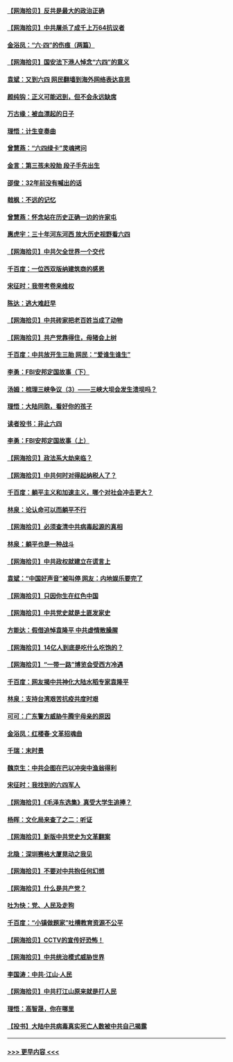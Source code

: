 #### [【网海拾贝】反共是最大的政治正确](../pages/nsc993/n13007051.md?t=06091052) 
#### [【网海拾贝】中共屠杀了成千上万64抗议者](../pages/nsc993/n13002713.md?t=06091052) 
#### [金浴凤：“六·四”的伤痕（两篇）](../pages/nsc993/n13001719.md?t=06091052) 
#### [【网海拾贝】国安法下港人悼念“六四”的意义](../pages/nsc993/n13001039.md?t=06091052) 
#### [袁斌：又到六四 网民翻墙到海外网络表达哀思](../pages/nsc993/n13000995.md?t=06091052) 
#### [颜纯钩：正义可能迟到，但不会永远缺席](../pages/nsc993/n13000920.md?t=06091052) 
#### [万古缘：被血漂起的日子](../pages/nsc993/n13000914.md?t=06091052) 
#### [理悟：计生变奏曲](../pages/nsc993/n13000414.md?t=06091052) 
#### [曾慧燕：“六四绿卡”灵魂拷问](../pages/nsc993/n13000277.md?t=06091052) 
#### [金言：第三孩未投胎 段子手先出生](../pages/nsc993/n13000215.md?t=06091052) 
#### [邵俊：32年前没有喊出的话](../pages/nsc993/n13000181.md?t=06091052) 
#### [戟枫：不远的记忆](../pages/nsc993/n13000121.md?t=06091052) 
#### [曾慧燕：怀念站在历史正确一边的许家屯](../pages/nsc993/n13000073.md?t=06091052) 
#### [惠虎宇：三十年河东河西 放大历史视野看六四](../pages/nsc993/n13000018.md?t=06091052) 
#### [【网海拾贝】中共欠全世界一个交代](../pages/nsc993/n12998706.md?t=06091052) 
#### [千百度：一位西双版纳建筑商的感恩](../pages/nsc993/n12998487.md?t=06091052) 
#### [宋征时：我带考卷来维权](../pages/nsc993/n12994088.md?t=06091052) 
#### [陈达：逃大难赶早](../pages/nsc993/n12993569.md?t=06091052) 
#### [【网海拾贝】中共砖家把老百姓当成了动物](../pages/nsc993/n12993483.md?t=06091052) 
#### [【网海拾贝】共产党靠得住，母猪会上树](../pages/nsc993/n12990730.md?t=06091052) 
#### [千百度：中共放开生三胎 网民：“爱谁生谁生”](../pages/nsc993/n12990644.md?t=06091052) 
#### [李勇：FBI安邦定国故事（下）](../pages/nsc993/n12987854.md?t=06091052) 
#### [汤姆：梳理三峡争议（3）——三峡大坝会发生溃坝吗？](../pages/nsc993/n12989806.md?t=06091052) 
#### [理悟：大陆同胞，看好你的孩子](../pages/nsc993/n12989778.md?t=06091052) 
#### [读者投书：非止六四](../pages/nsc993/n12989673.md?t=06091052) 
#### [李勇：FBI安邦定国故事（上）](../pages/nsc993/n12987749.md?t=06091052) 
#### [【网海拾贝】政法系大劫来临？](../pages/nsc993/n12987596.md?t=06091052) 
#### [【网海拾贝】中共何时对得起纳税人了？](../pages/nsc993/n12985578.md?t=06091052) 
#### [千百度：躺平主义和加速主义，哪个对社会冲击更大？](../pages/nsc993/n12985512.md?t=06091052) 
#### [林泉：论认命可以而躺平不行](../pages/nsc993/n12985505.md?t=06091052) 
#### [【网海拾贝】必须查清中共病毒起源的真相](../pages/nsc993/n12984276.md?t=06091052) 
#### [林泉：躺平也是一种战斗](../pages/nsc993/n12984194.md?t=06091052) 
#### [【网海拾贝】中共政权就建立在谎言上](../pages/nsc993/n12981880.md?t=06091052) 
#### [袁斌：“中国好声音”被叫停 网友：内地娱乐要完了](../pages/nsc993/n12981826.md?t=06091052) 
#### [【网海拾贝】只因你生在红色中国](../pages/nsc993/n12979096.md?t=06091052) 
#### [【网海拾贝】中共党史就是土匪发家史](../pages/nsc993/n12976478.md?t=06091052) 
#### [方能达：假借追悼袁隆平 中共虚情散臊腥](../pages/nsc993/n12976396.md?t=06091052) 
#### [【网海拾贝】14亿人到底是吃什么吃饱的？](../pages/nsc993/n12974125.md?t=06091052) 
#### [【网海拾贝】“一带一路”博览会受西方冷遇](../pages/nsc993/n12971787.md?t=06091052) 
#### [千百度：网友揭中共神化大陆水稻专家袁隆平](../pages/nsc993/n12971733.md?t=06091052) 
#### [林泉：支持台湾艰苦抗疫共度时艰](../pages/nsc993/n12971350.md?t=06091052) 
#### [可可：广东警方威胁牛腾宇母亲的原因](../pages/nsc993/n12971100.md?t=06091052) 
#### [金浴凤：红楼春·文革招魂曲](../pages/nsc993/n12970354.md?t=06091052) 
#### [千瑞：末时景](../pages/nsc993/n12970337.md?t=06091052) 
#### [魏京生：中共企图在巴以冲突中渔翁得利](../pages/nsc993/n12970286.md?t=06091052) 
#### [宋征时：我找到的六四军人](../pages/nsc993/n12970213.md?t=06091052) 
#### [【网海拾贝】《毛泽东选集》真受大学生追捧？](../pages/nsc993/n12968779.md?t=06091052) 
#### [杨晖：文化局来查了之二：听证](../pages/nsc993/n12966528.md?t=06091052) 
#### [【网海拾贝】新版中共党史为文革翻案](../pages/nsc993/n12967526.md?t=06091052) 
#### [北隐：深圳赛格大厦晃动之我见](../pages/nsc993/n12967393.md?t=06091052) 
#### [【网海拾贝】不要对中共抱任何幻想](../pages/nsc993/n12965222.md?t=06091052) 
#### [【网海拾贝】什么是共产党？](../pages/nsc993/n12962781.md?t=06091052) 
#### [吐为快：党、人民及走狗](../pages/nsc993/n12962747.md?t=06091052) 
#### [千百度：“小镇做题家”吐槽教育资源不公平](../pages/nsc993/n12962705.md?t=06091052) 
#### [【网海拾贝】CCTV的宣传好恐怖！](../pages/nsc993/n12959984.md?t=06091052) 
#### [【网海拾贝】中共统治模式威胁世界](../pages/nsc993/n12957622.md?t=06091052) 
#### [李国涛：中共‧江山‧人民](../pages/nsc993/n12957502.md?t=06091052) 
#### [【网海拾贝】中共打江山原来就是打人民](../pages/nsc993/n12954345.md?t=06091052) 
#### [理悟：高智晟，你在哪里](../pages/nsc993/n12953115.md?t=06091052) 
#### [【投书】大陆中共病毒真实死亡人数被中共自己揭露](../pages/nsc993/n12953050.md?t=06091052) 

----
#### [ >>> 更早内容 <<< ](../indexes/nsc993-earlier.md)
